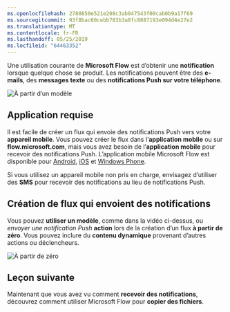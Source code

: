 ```yaml
---
ms.openlocfilehash: 2780850e521e208c3ab047543f00cab0b9a17f69
ms.sourcegitcommit: 93f8bac60cebb783b3a8fc8887193e094d4e27e2
ms.translationtype: MT
ms.contentlocale: fr-FR
ms.lasthandoff: 05/25/2019
ms.locfileid: "64463352"
---
```

Une utilisation courante de **Microsoft Flow** est d’obtenir une **notification** lorsque quelque chose se produit.  Les notifications peuvent être des **e-mails**, des **messages texte** ou des **notifications Push sur votre téléphone**.

![À partir d’un modèle](./media/learning-get-notifications/template-notifications.png)

## <a name="required-app"></a>Application requise
Il est facile de créer un flux qui envoie des notifications Push vers votre **appareil mobile**.  Vous pouvez créer le flux dans l’**application mobile** ou sur **flow.microsoft.com**, mais vous avez besoin de l’**application mobile** pour recevoir des notifications Push. L’application mobile Microsoft Flow est disponible pour [Android](https://aka.ms/flowmobiledocsandroid), [iOS](https://aka.ms/flowmobiledocsios) et [Windows Phone](https://aka.ms/flowmobilewindows).

Si vous utilisez un appareil mobile non pris en charge, envisagez d’utiliser des **SMS** pour recevoir des notifications au lieu de notifications Push.

## <a name="creating-flows-that-send-notifications"></a>Création de flux qui envoient des notifications
Vous pouvez **utiliser un modèle**, comme dans la vidéo ci-dessus, ou *envoyer une notification Push* **action** lors de la création d’un flux **à partir de zéro**.  Vous pouvez inclure du **contenu dynamique** provenant d’autres actions ou déclencheurs.

![À partir de zéro](./media/learning-get-notifications/notification-action.png)

## <a name="next-lesson"></a>Leçon suivante
Maintenant que vous avez vu comment **recevoir des notifications**, découvrez comment utiliser Microsoft Flow pour **copier des fichiers**.

